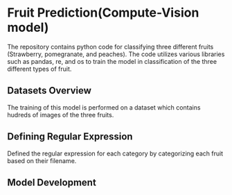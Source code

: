 # Fruit Prediction(Compute-Vision model)
The repository contains python code for classifying three different fruits (Strawberry, pomegranate, and peaches). The code utilizes various libraries such as pandas, re, and os to train the model in classification of the three different types of fruit.

## Datasets Overview
The training of this model is performed on a dataset which contains hudreds of images of the three fruits.

## Defining Regular Expression
Defined the regular expression for each category by categorizing each fruit based on their filename.

## Model Development
